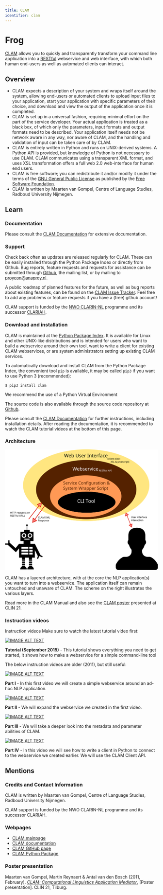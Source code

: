 ```yaml
---
title: CLAM
identifier: clam
---
```


# Frog

[CLAM](https://proycon.github.io/clam/) allows you to quickly and transparently transform your command line application into a [RESTful](https://en.wikipedia.org/wiki/REST) webservice and web interface, with which both human end-users as well as automated clients can interact.

## Overview

* CLAM expects a description of your system and wraps itself around the system, allowing end-users or automated clients to upload input files to your application, start your application with specific parameters of their choice, and download and view the output of the application once it is completed.
* CLAM is set up in a universal fashion, requiring minimal effort on the part of the service developer. Your actual application is treated as a black box, of which only the parameters, input formats and output formats need to be described. Your application itself needs not be network aware in any way, nor aware of CLAM, and the handling and validation of input can be taken care of by CLAM.
* CLAM is entirely written in Python and runs on UNIX-derived systems. A Python API is provided, but knowledge of Python is not necessary to use CLAM. CLAM communicates using a transparent XML format, and uses XSL transformation offers a full web 2.0 web-interface for human end users.
* CLAM is free software; you can redistribute it and/or modify it under the terms of the [GNU General Public License](https://www.gnu.org/licenses/gpl-3.0.html) as published by the [Free Software Foundation](https://www.fsf.org/).
* CLAM is written by Maarten van Gompel, Centre of Language Studies, Radboud University Nijmegen.




## Learn

### Documentation

Please consult the [CLAM Documentation](https://clam.readthedocs.io/en/stable/) for extensive documentation.

### Support

Check back often as updates are released regularly for CLAM. These can be easily installed through the Python Package Index or directly from Github. Bug reports, feature requests and requests for assistance can be submitted through [Github](https://github.com/proycon/clam/issues?q=is%3Aopen), the mailing list, or by mailing to [proycon@anaproy.nl](mailto:proycon@anaproy.nl).

A public roadmap of planned features for the future, as well as bug reports about existing features, can be found on the [CLAM Issue Tracker](https://github.com/proycon/clam/issues?q=is%3Aopen). Feel free to add any problems or feature requests if you have a (free) github account!

CLAM support is funded by the [NWO CLARIN-NL](https://www.clarin.nl/) programme and its successor [CLARIAH](https://www.clariah.nl/).

### Download and installation

CLAM is maintained at the [Python Package Index](https://pypi.org/project/CLAM/). It is available for Linux and other UNIX-like distributions and is intended for users who want to build a webservice around their own tool, want to write a client for existing CLAM webservices, or are system administrators setting up existing CLAM services.

To automatically download and install CLAM from the Python Package Index, the convenient tool ``pip`` is available, it may be called ``pip3`` if you want to use Python 3 (recommended):

```
$ pip3 install clam
```

We recommend the use of a Python Virtual Environment

The source code is also available through the source code repository at [Github](https://github.com/proycon/clam).

Please consult the [CLAM Documentation](https://clam.readthedocs.io/en/stable/) for further instructions, including installation details. After reading the documentation, it is recommended to watch the CLAM tutorial videos at the bottom of this page.

### Architecture

![CLAM's architecture](https://github.com/CLARIAH/ineo-content/blob/master/media/clam_architecture.png)

CLAM has a layered architecture, with at the core the NLP application(s) you want to turn into a webservice. The application itself can remain untouched and unaware of CLAM. The scheme on the right illustrates the various layers.

Read more in the CLAM Manual and also see the [CLAM poster](https://proycon.github.io/clam/clam_poster.png) presented at CLIN 21.

### Instruction videos

Instruction videos
Make sure to watch the latest tutorial video first:

[![IMAGE ALT TEXT](http://img.youtube.com/vi/GyRvaO6omEo/0.jpg)](http://www.youtube.com/watch?v=GyRvaO6omEo "CLAM tutorial")

**Tutorial (September 2015)** - This tutorial shows everything you need to get started, it shows how to make a webservice for a simple command-line tool

The below instruction videos are older (2011), but still useful:

[![IMAGE ALT TEXT](http://img.youtube.com/vi/T9B3wKLLXYo/0.jpg)](http://www.youtube.com/watch?v=T9B3wKLLXYo "CLAM tutorial")

**Part I** - In this first video we will create a simple webservice around an ad-hoc NLP application.

[![IMAGE ALT TEXT](http://img.youtube.com/vi/jLQN_X8sinA/0.jpg)](http://www.youtube.com/watch?v=jLQN_X8sinA "CLAM tutorial")

**Part II** - We will expand the webservice we created in the first video.

[![IMAGE ALT TEXT](http://img.youtube.com/vi/ydbAUJPowrQ/0.jpg)](http://www.youtube.com/watch?v=ydbAUJPowrQ "CLAM tutorial")

**Part III** - We will take a deeper look into the metadata and parameter abilities of CLAM.

[![IMAGE ALT TEXT](http://img.youtube.com/vi/guvtndqjVds/0.jpg)](http://www.youtube.com/watch?v=guvtndqjVds "CLAM tutorial")

**Part IV** - In this video we will see how to write a client in Python to connect to the webservice we created earlier. We will use the CLAM Client API.

## Mentions

### Credits and Contact Information

CLAM is written by Maarten van Gompel, Centre of Language Studies, Radboud University Nijmegen.

CLAM support is funded by the NWO CLARIN-NL programme and its successor CLARIAH.

### Webpages

* [CLAM mainpage](https://github.com/proycon/clam/)
* [CLAM documentation](https://clam.readthedocs.io/en/stable/)
* [CLAM GitHub page](https://github.com/proycon/clam/)
* [CLAM Python Package](https://pypi.org/project/CLAM/)

### Poster presentation

Maarten van Gompel, Martin Reynaert & Antal van den Bosch (2011, February). [*CLAM: Computational Linguistics Application Mediator*.](https://proycon.github.io/clam/clam_poster.png) [Poster presentation]. CLIN 21, Tilburg.
